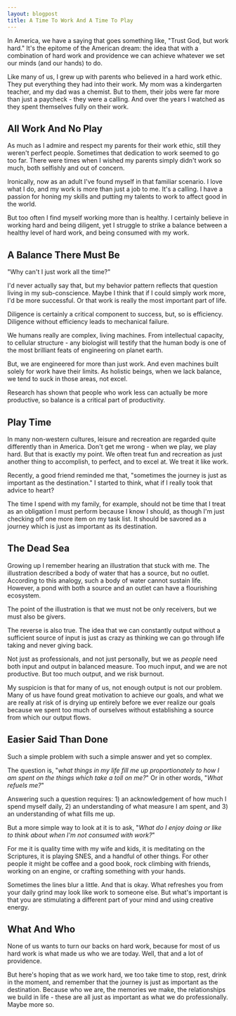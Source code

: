 ```yaml
---
layout: blogpost
title: A Time To Work And A Time To Play
---
```


In America, we have a saying that goes something like, "Trust God, but work hard." It's the epitome of the American dream: the idea that with a combination of hard work and providence we can achieve whatever we set our minds (and our hands) to do.

Like many of us, I grew up with parents who believed in a hard work ethic. They put everything they had into their work. My mom was a kindergarten teacher, and my dad was a chemist. But to them, their jobs were far more than just a paycheck - they were a calling. And over the years I watched as they spent themselves fully on their work.

## All Work And No Play

As much as I admire and respect my parents for their work ethic, still they weren't perfect people. Sometimes that dedication to work seemed to go too far. There were times when I wished my parents simply didn't work so much, both selfishly and out of concern.

Ironically, now as an adult I've found myself in that familiar scenario. I love what I do, and my work is more than just a job to me. It's a calling. I have a passion for honing my skills and putting my talents to work to affect good in the world.

But too often I find myself working more than is healthy. I certainly believe in working hard and being diligent, yet I struggle to strike a balance between a healthy level of hard work, and being consumed with my work.

## A Balance There Must Be

"Why can't I just work all the time?"

I'd never actually say that, but my behavior pattern reflects that question living in my sub-conscience. Maybe I think that if I could simply work more, I'd be more successful. Or that work is really the most important part of life.

Diligence is certainly a critical component to success, but, so is efficiency. Diligence without efficiency leads to mechanical failure.

We humans really are complex, living machines. From intellectual capacity, to cellular structure - any biologist will testify that the human body is one of the most brilliant feats of engineering on planet earth.

But, we are engineered for more than just work. And even machines built solely for work have their limits. As holistic beings, when we lack balance, we tend to suck in those areas, not excel.

Research has shown that people who work less can actually be more productive, so balance is a critical part of productivity.

## Play Time

In many non-western cultures, leisure and recreation are regarded quite differently than in America. Don't get me wrong - when we play, we play hard. But that is exactly my point. We often treat fun and recreation as just another thing to accomplish, to perfect, and to excel at. We treat it like work.

Recently, a good friend reminded me that, "sometimes the journey is just as important as the destination." I started to think, what if I really took that advice to heart?

The time I spend with my family, for example, should not be time that I treat as an obligation I must perform because I know I should, as though I'm just checking off one more item on my task list. It should be savored as a journey which is just as important as its destination.

## The Dead Sea

Growing up I remember hearing an illustration that stuck with me. The illustration described a body of water that has a source, but no outlet. According to this analogy, such a body of water cannot sustain life. However, a pond with both a source and an outlet can have a flourishing ecosystem.

The point of the illustration is that we must not be only receivers, but we must also be givers.

The reverse is also true. The idea that we can constantly output without a sufficient source of input is just as crazy as thinking we can go through life taking and never giving back.

Not just as professionals, and not just personally, but we as *people* need both input and output in balanced measure. Too much input, and we are not productive. But too much output, and we risk burnout.

My suspicion is that for many of us, not enough output is not our problem. Many of us have found great motivation to achieve our goals, and what we are really at risk of is drying up entirely before we ever realize our goals because we spent too much of ourselves without establishing a source from which our output flows.

## Easier Said Than Done

Such a simple problem with such a simple answer and yet so complex.

The question is, "*what things in my life fill me up proportionately to how I am spent on the things which take a toll on me?*" Or in other words, "*What refuels me?*"

Answering such a question requires: 1) an acknowledgement of how much I spend myself daily, 2) an understanding of what measure I am spent, and 3) an understanding of what fills me up.

But a more simple way to look at it is to ask, "*What do I enjoy doing or like to think about when I'm not consumed with work?*"

For me it is quality time with my wife and kids, it is meditating on the Scriptures, it is playing SNES, and a handful of other things. For other people it might be coffee and a good book, rock climbing with friends, working on an engine, or crafting something with your hands.

Sometimes the lines blur a little. And that is okay. What refreshes you from your daily grind may look like work to someone else. But what's important is that you are stimulating a different part of your mind and using creative energy.

## What And Who

None of us wants to turn our backs on hard work, because for most of us hard work is what made us who we are today. Well, that and a lot of providence.

But here's hoping that as we work hard, we too take time to stop, rest, drink in the moment, and remember that the journey is just as important as the destination. Because who we are, the memories we make, the relationships we build in life - these are all just as important as what we do professionally. Maybe more so.